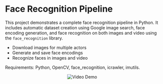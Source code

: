 # Face Recognition Pipeline

This project demonstrates a complete face recognition pipeline in Python. It includes automatic dataset creation using Google image search, face encoding generation, and face recognition on both images and video using the `face_recognition` library.

- Download images for multiple actors
- Generate and save face encodings
- Recognize faces in images and video

Requirements: Python, OpenCV, face_recognition, icrawler, imutils.

<div align="center">
  <img src="./assets/fast5.gif" alt="Video Demo" />
</div>